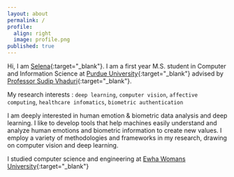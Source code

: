 ```yaml
---
layout: about
permalink: /
profile:
  align: right
  image: profile.png
published: true
---
```


Hi, I am [Selena](https://selenapaik.github.io){:target="_blank"}.
I am a first year M.S. student in Computer and Information Science at [Purdue University](https://www.purdue.edu){:target="_blank"} advised by [Professor Sudip Vhaduri](https://sudipvhaduri.wordpress.com){:target="_blank"}. 

My research interests : `deep learning`, `computer vision`, `affective computing`, `healthcare infomatics`, `biometric authentication`

I am deeply interested in human emotion & biometric data analysis and deep learning. I like to develop tools that help machines easily understand and analyze human emotions and biometric information to create new values. I employ a variety of methodologies and frameworks in my research, drawing on computer vision and deep learning.

I studied computer science and engineering at [Ewha Womans University](https://www.ewha.ac.kr/ewhaen/index.do){:target="_blank"}